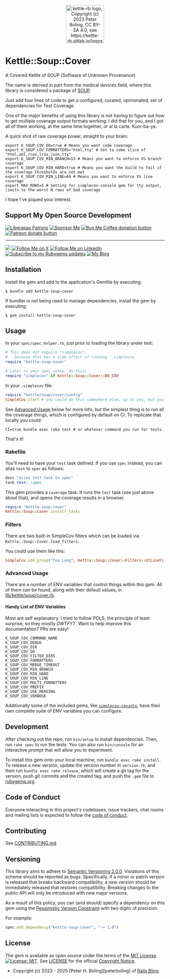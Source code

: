 <p align="center">
  <a href="https://kettle-rb.gitlab.io/" target="_blank" rel="noopener">
    <img height="120px" src="https://kettle-rb.gitlab.io/assets/img/logos/logo-name-optimized.png" alt="kettle-rb logo, Copyright (c) 2023 Peter Boling, CC BY-SA 4.0, see https://kettle-rb.gitlab.io/logos">
  </a>
</p>

# Kettle::Soup::Cover

A Covered Kettle of SOUP (Software of Unknown Provenance)

The name is derived in part from the medical devices field,
where this library is considered a package of [SOUP](https://en.wikipedia.org/wiki/Software_of_unknown_pedigree).

Just add four lines of code to get a configured, curated, opinionated, set of dependencies for Test Coverage.

One of the major benefits of using this library is not having to figure
out how to get multiple coverage output formats working.  I did that for you,
and I got all of them working, at the same time together, or al la carte. Kum-ba-ya.

A quick shot of raw coverage power, straight to your brain:

```shell
export K_SOUP_COV_DO=true # Means you want code coverage
export K_SOUP_COV_FORMATTERS="html,tty" # Set to some slice of "html,xml,rcov,lcov,json,tty"
export K_SOUP_COV_MIN_BRANCH=53 # Means you want to enforce X% branch coverage
export K_SOUP_COV_MIN_HARD=true # Means you want the build to fail if the coverage thresholds are not met
export K_SOUP_COV_MIN_LINE=69 # Means you want to enforce X% line coverage
export MAX_ROWS=5 # Setting for simplecov-console gem for tty output, limits to the worst N rows of bad coverage
```

I hope I've piqued your interest.

## Support My Open Source Development

<div id="badges">

[![Liberapay Patrons][⛳liberapay-img]][⛳liberapay]
<span class="badge-buymeacoffee">
[![Sponsor Me][🖇sponsor-img]][🖇sponsor]
<a href="https://ko-fi.com/O5O86SNP4" target='_blank' title="Donate to my FLOSS or refugee efforts at ko-fi.com"><img src="https://img.shields.io/badge/buy%20me%20coffee-donate-yellow.svg" alt="Buy Me Coffee donation button" /></a>
</span>
<span class="badge-patreon">
<a href="https://patreon.com/galtzo" title="Donate to my FLOSS or refugee efforts using Patreon"><img src="https://img.shields.io/badge/patreon-donate-yellow.svg" alt="Patreon donate button" /></a>
</span>

---

<a rel="me" alt="Follow me on Ruby.social" href="https://ruby.social/@galtzo"><img src="https://img.shields.io/mastodon/follow/109447111526622197?domain=https%3A%2F%2Fruby.social&style=social&label=Follow%20%40galtzo%20on%20Ruby.social"></a>
[![Follow Me on X][🐦twitter-img]][🐦twitter]
[![Follow Me on LinkedIn][🖇linkedin-img]][🖇linkedin]
[![Subscribe to my Rubygems updates][💎rubygems-img]][💎rubygems]
[![My Blog][🚎blog-img]][🚎blog]

</div>

[⛳liberapay-img]: https://img.shields.io/liberapay/patrons/pboling.svg?logo=liberapay
[⛳liberapay]: https://liberapay.com/pboling/donate
[🖇sponsor-img]: https://img.shields.io/badge/Sponsor_Me!-pboling.svg?style=social&logo=github
[🖇sponsor]: https://github.com/sponsors/pboling
[🖇linkedin]: http://www.linkedin.com/in/peterboling
[🖇linkedin-img]: https://img.shields.io/badge/PeterBoling-blue?style=plastic&logo=linkedin
[🐦twitter]: http://x.com/intent/user?screen_name=galtzo
[🐦twitter-img]: https://img.shields.io/twitter/follow/galtzo.svg?style=social&label=Follow%20@galtzo
[💎rubygems]: https://rubygems.org/profiles/pboling
[💎rubygems-img]: https://img.shields.io/gem/u/pboling.svg
[🚎blog]: http://www.railsbling.com/tags/oauth2/
[🚎blog-img]: https://img.shields.io/badge/blog-railsbling-brightgreen.svg?style=flat

## Installation

Install the gem and add to the application's Gemfile by executing:

    $ bundle add kettle-soup-cover

If bundler is not being used to manage dependencies, install the gem by executing:

    $ gem install kettle-soup-cover

## Usage

In your `spec/spec_helper.rb`, just prior to loading the library under test:

```ruby
# This does not require "simplecov",
#   because that has a side-effect of running `.simplecov`
require "kettle-soup-cover"

# Later in your spec setup, do this;
require "simplecov" if Kettle::Soup::Cover::DO_COV
```

In your `.simplecov` file:

```ruby
require "kettle/soup/cover/config"
SimpleCov.start # you could do this somewhere else, up to you, but you do have to do it
```

See [Advanced Usage](#advanced-usage) below for more info,
but the simplest thing is to run all the coverage things,
which is configured by default on CI.  To replicate that locally you could:

```shell
CI=true bundle exec rake test # or whatever command you run for tests.
```

That's it!

### Rakefile

You'll need to have your `test` task defined.
If you use `spec` instead, you can alias `test` to `spec` as follows:

```ruby
desc "alias test task to spec"
task test: :spec
```

This gem provides a `coverage` task.
It runs the `test` task (see just above about that),
and opens the coverage results in a browser.

```ruby
require "kettle-soup-cover"
Kettle::Soup::Cover.install_tasks
```

### Filters

There are two built-in SimpleCov filters which can be loaded via `Kettle::Soup::Cover.load_filters`.

You could use them like this:
```ruby
SimpleCov.add_group("Too Long", Kettle::Soup::Cover::Filters::GtLineFilter.new(1000))
```

### Advanced Usage

There are a number of ENV variables that control things within this gem.
All of them can be found, along with their default values, in [lib/kettle/soup/cover.rb][env-constants].

#### Handy List of ENV Variables

Most are self explanatory.
I tried to follow POLS, the principle of least surprise, so they mostly _DWTFYT_.
Want to help improve this documentation? PRs are easy!

```shell
K_SOUP_COV_COMMAND_NAME
K_SOUP_COV_DEBUG
K_SOUP_COV_DIR
K_SOUP_COV_DO
K_SOUP_COV_FILTER_DIRS
K_SOUP_COV_FORMATTERS
K_SOUP_COV_MERGE_TIMEOUT
K_SOUP_COV_MIN_BRANCH
K_SOUP_COV_MIN_HARD
K_SOUP_COV_MIN_LINE
K_SOUP_COV_MULTI_FORMATTERS
K_SOUP_COV_PREFIX
K_SOUP_COV_USE_MERGING
K_SOUP_COV_VERBOSE
```

Additionally some of the included gems, like [`simplecov-console`][simplecov-console],
have their own complete suite of ENV variables you can configure.

[env-constants]: /lib/kettle/soup/cover.rb
[simplecov-console]: https://github.com/chetan/simplecov-console#options

## Development

After checking out the repo, run `bin/setup` to install dependencies. Then, run `rake spec` to run the tests. You can also run `bin/console` for an interactive prompt that will allow you to experiment.

To install this gem onto your local machine, run `bundle exec rake install`. To release a new version, update the version number in `version.rb`, and then run `bundle exec rake release`, which will create a git tag for the version, push git commits and the created tag, and push the `.gem` file to [rubygems.org](https://rubygems.org).

## Code of Conduct

Everyone interacting in this project's codebases, issue trackers, chat rooms and mailing lists is expected to follow the [code of conduct](CODE_OF_CONDUCT.md).

## Contributing

See [CONTRIBUTING.md](CONTRIBUTING.md).

## Versioning

This library aims to adhere to [Semantic Versioning 2.0.0][semver]. Violations of this scheme should be reported as
bugs. Specifically, if a minor or patch version is released that breaks backward compatibility, a new version should be
immediately released that restores compatibility. Breaking changes to the public API will only be introduced with new
major versions.

As a result of this policy, you can (and should) specify a dependency on this gem using
the [Pessimistic Version Constraint][pvc] with two digits of precision.

For example:

```ruby
spec.add_dependency("kettle-soup-cover", "~> 1.0")
```

## License

The gem is available as open source under the terms of
the [MIT License][license] [![License: MIT][license-img]][license-ref].
See [LICENSE][license] for the official [Copyright Notice][copyright-notice-explainer].

* Copyright (c) 2023 - 2025 [Peter H. Boling][peterboling] of [Rails Bling][railsbling]

[copyright-notice-explainer]: https://opensource.stackexchange.com/questions/5778/why-do-licenses-such-as-the-mit-license-specify-a-single-year
[license]: https://gitlab.com/kettle-rb/kettle-soup-cover/-/blob/main/LICENSE.txt
[license-img]: https://img.shields.io/badge/License-MIT-green.svg
[license-ref]: https://opensource.org/licenses/MIT
[pvc]: http://guides.rubygems.org/patterns/#pessimistic-version-constraint
[railsbling]: http://www.railsbling.com
[semver]: http://semver.org/
